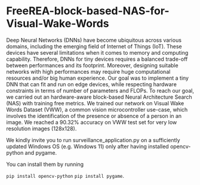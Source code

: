 # FreeREA-block-based-NAS-for-Visual-Wake-Words

Deep Neural Networks (DNNs) have become ubiquitous across various domains, including the emerging field of Internet of Things (IoT). These devices have several limitations when it comes to memory and computing capability. Therefore, DNNs for tiny devices requires a balanced trade-off between performances and its footprint. Moreover, designing suitable networks with high performances may require huge computational resources and/or big human experience. Our goal was to implement a tiny DNN that can fit and run on edge devices, while respecting hardware constraints in terms of number of parameters and FLOPs. To reach our goal, we carried out an hardware-aware block-based Neural Architecture Search (NAS) with training free metrics. We trained our network on Visual Wake Words Dataset (VWW), a common vision microcontroller use-case, which involves the identification of the presence or absence of a person in an image. We reached a 90.32% accuracy on VWW test set for very low resolution images (128x128).

We kindly invite you to run surveillance_application.py on a sufficiently updated Windows OS (e.g. Windows 11) only after having installed opencv-python and pygame.

You can install them by running

`pip install opencv-python`
`pip install pygame`.
